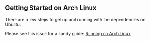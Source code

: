 ## Getting Started on Arch Linux

There are a few steps to get up and running with the dependencies on Ubuntu.

Please see this issue for a handy guide: [Running on Arch Linux](https://github.com/gigasquid/clojure-mxnet/issues/1)
